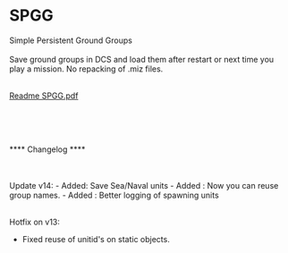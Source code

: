 # SPGG
Simple Persistent Ground Groups
<br>
<br>
Save ground groups in DCS and load them after restart or next time you play a mission. No repacking of .miz files.
<br>
<br>


[Readme SPGG.pdf](https://github.com/AGluttonForPunishment/SPGG/files/9365505/Readme.SPGG.pdf)


<br>
<br>
<br>

**** Changelog ****

<br>
<br>
Update v14:
- Added: Save Sea/Naval units
- Added : Now you can reuse group names.
- Added : Better logging of spawning units

<br>
<br>

Hotfix on v13:
- Fixed reuse of unitid's on static objects.

<br>
